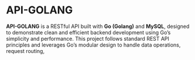 # API-GOLANG
**API-GOLANG** is a RESTful API built with **Go (Golang)** and **MySQL**, designed to demonstrate clean and efficient backend development using Go’s simplicity and performance.  This project follows standard REST API principles and leverages Go’s modular design to handle data operations, request routing, 
